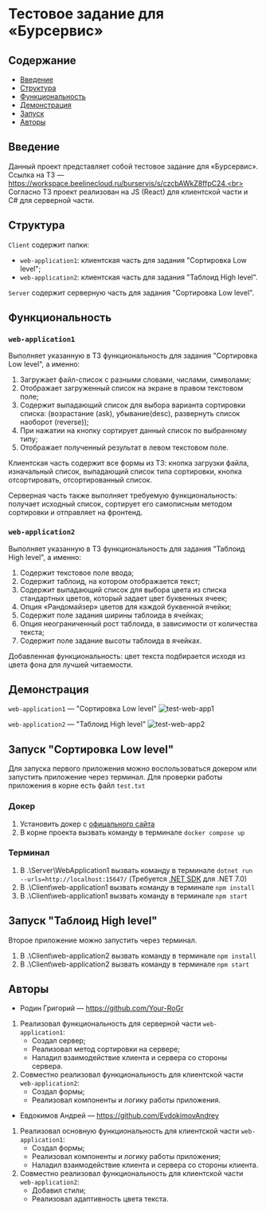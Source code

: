 # Тестовое задание для «Бурсервис»

## Содержание

- [Введение](#Введение)
- [Структура](#Структура)
- [Функциональность](#Функциональность)
- [Демонстрация](#Демонстрация)
- [Запуск](#Запуск)
- [Авторы](#Авторы)

## Введение

Данный проект представляет собой тестовое задание для «Бурсервис».<br>
Ссылка на ТЗ — https://workspace.beelinecloud.ru/burservis/s/czcbAWkZ8ffpC24.<br>
Согласно ТЗ проект реализован на JS (React) для клиентской части и C# для серверной части.<br>

## Структура

`Client` содержит папки:
- `web-application1`: клиентская часть для задания "Сортировка Low level";
- `web-application2`: клиентская часть для задания "Таблоид High level".

`Server` содержит серверную часть для задания "Сортировка Low level".

## Функциональность

### `web-application1`

Выполняет указанную в ТЗ функциональность для задания "Сортировка Low level", а именно:
1. Загружает файл-список c разными словами, числами, символами;
2. Отображает загруженный список на экране в правом текстовом поле;
3. Содержит выпадающий список для выбора варианта сортировки списка: (возрастание (ask), убывание(desc), развернуть список наоборот (reverse));
4. При нажатии на кнопку сортирует данный список по выбранному типу;
5. Отображает полученный результат в левом текстовом поле.

Клиентская часть содержит все формы из ТЗ: кнопка загрузки файла, изначальный список, выпадающий список типа сортировки, кнопка отсортировать, отсортированный список.

Серверная часть также выполняет требуемую функциональность: получает исходный список, сортирует его самописным методом сортировки и отправляет на фронтенд.

### `web-application2`
Выполняет указанную в ТЗ функциональность для задания "Таблоид High level", а именно:
1. Содержит текстовое поле ввода;
2. Содержит таблоид, на котором отображается текст;
3. Содержит выпадающий список для выбора цвета из списка стандартных цветов, который задает цвет буквенных ячеек;
4. Опция «Рандомайзер» цветов для каждой буквенной ячейки;
5. Содержит поле задания ширины таблоида в ячейках;
6. Опция неограниченный рост таблоида, в зависимости от количества текста;
7. Содержит поле задание высоты таблоида в ячейках. 

Добавленная функциональность: цвет текста подбирается исходя из цвета фона для лучшей читаемости.

## Демонстрация

`web-application1` — "Сортировка Low level"
![test-web-app1](https://user-images.githubusercontent.com/115878885/234077136-5bcf4b0d-817b-4453-a01f-6ac2decd57d0.gif)

`web-application2` — "Таблоид High level"
![test-web-app2](https://user-images.githubusercontent.com/115878885/234078852-fa08a4b5-9942-4cfd-999d-e88637f84012.gif)


## Запуск "Сортировка Low level"

Для запуска первого приложения можно воспользоваться докером или запустить приложение через терминал. Для проверки работы приложения в корне есть файл `test.txt`

### Докер

1. Установить докер с [офицального сайта](https://www.docker.com/products/docker-desktop/)
2. В корне проекта вызвать команду в терминале `docker compose up`
   
### Терминал

1. В .\Server\WebApplication1 вызвать команду в терминале `dotnet run --urls=http://localhost:15647/` (Требуется [.NET SDK](https://dotnet.microsoft.com/en-us/download) для .NET 7.0)
2. В .\Client\web-application1 вызвать команду в терминале `npm install`
3. В .\Client\web-application1 вызвать команду в терминале `npm start`

## Запуск "Таблоид High level"

Второе приложение можно запустить через терминал.

1. В .\Client\web-application2 вызвать команду в терминале `npm install`
2. В .\Client\web-application2 вызвать команду в терминале `npm start`
   
## Авторы

- Родин Григорий — https://github.com/Your-RoGr
1. Реализовал функциональность для серверной части `web-application1`:
   - Создал сервер;
   - Реализовал метод сортировки на сервере; 
   - Наладил взаимодействие клиента и сервера со стороны сервера.
2. Совместно реализовал функциональность для клиентской части `web-application2`:
   - Создал формы;
   - Реализовал компоненты и логику работы приложения.
   

- Евдокимов Андрей — https://github.com/EvdokimovAndrey
1. Реализовал основную функциональность для клиентской части `web-application1`:
   - Создал формы;
   - Реализовал компоненты и логику работы приложения;
   - Наладил взаимодействие клиента и сервера со стороны клиента.
2. Совместно реализовал функциональность для клиентской части `web-application2`:
   - Добавил стили;
   - Реализовал адаптивность цвета текста.


